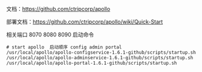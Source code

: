 文档：https://github.com/ctripcorp/apollo

部署文档：https://github.com/ctripcorp/apollo/wiki/Quick-Start

相关端口 8070  8080 8090
启动命令

```
# start apollo  启动顺序 config admin portal
/usr/local/apollo/apollo-configservice-1.6.1-github/scripts/startup.sh
/usr/local/apollo/apollo-adminservice-1.6.1-github/scripts/startup.sh
/usr/local/apollo/apollo-portal-1.6.1-github/scripts/startup.sh
```
